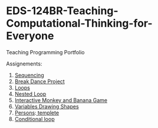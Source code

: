 # EDS-124BR-Teaching-Computational-Thinking-for-Everyone
Teaching Programming Portfolio


Assignements:
  1. [Sequencing](https://youtu.be/5QyQPcu8WrQ)
  2. [Break Dance Project](https://youtu.be/21jeXH6tsWM)
  3. [Loops](https://youtu.be/sKIORldjqzM)
  4. [Nested Loop](https://youtu.be/AqmLMDdnBqE)
  5. [Interactive Monkey and Banana Game](https://youtu.be/dtpFVWznxzw)
  6. [Variables Drawing Shapes](https://youtu.be/vkmocmXo2XM)
  7. [Persons](https://youtu.be/qfRZH3oDero):[ templete](https://github.com/rorahin/EDS-124BR-Teaching-Computational-Thinking-for-Everyone/blob/main/Documents/%20Parsons%20Problems%20for%20Teaching%20Template.pdf)
  8. [Conditional loop](https://youtu.be/RaxqBWlC0R4)
